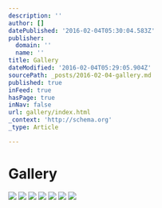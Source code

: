 ```yaml
---
description: ''
author: []
datePublished: '2016-02-04T05:30:04.583Z'
publisher:
  domain: ''
  name: ''
title: Gallery
dateModified: '2016-02-04T05:29:05.904Z'
sourcePath: _posts/2016-02-04-gallery.md
published: true
inFeed: true
hasPage: true
inNav: false
url: gallery/index.html
_context: 'http://schema.org'
_type: Article

---
```

# Gallery
![](https://the-grid-user-content.s3-us-west-2.amazonaws.com/268c807b-6390-4f65-ba8b-e529f00cd213.png)
![](https://the-grid-user-content.s3-us-west-2.amazonaws.com/88cad049-c8e0-4d21-a8b7-dd3b03dacab0.png)
![](https://the-grid-user-content.s3-us-west-2.amazonaws.com/7c80ead4-a0c1-4ecd-aa3d-67312bbb24a2.png)
![](https://the-grid-user-content.s3-us-west-2.amazonaws.com/8126ea47-3d68-4129-98eb-7a34f3570523.png)
![](https://the-grid-user-content.s3-us-west-2.amazonaws.com/7a8fd0a1-2249-43ee-8fee-e4e057d128f1.png)
![](https://the-grid-user-content.s3-us-west-2.amazonaws.com/5bbd48c2-622d-416f-b4ff-3b5df4e1bfbd.png)
![](https://the-grid-user-content.s3-us-west-2.amazonaws.com/d55ccb27-cf2a-4ac8-81dc-155542b67c43.png)